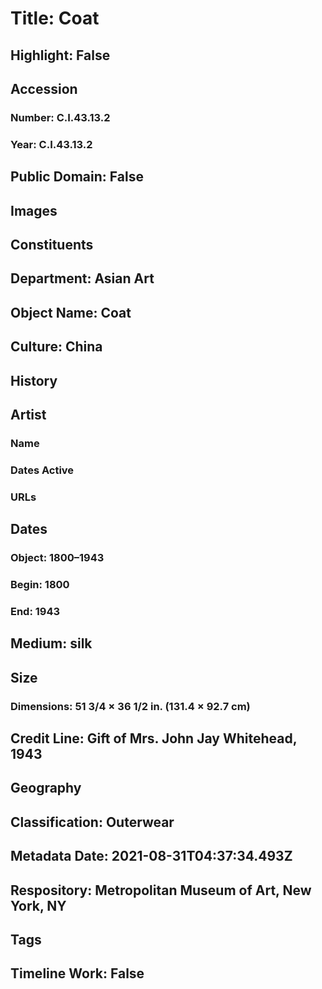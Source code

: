 # Title: Coat
## Highlight: False
## Accession
### Number: C.I.43.13.2
### Year: C.I.43.13.2
## Public Domain: False
## Images
## Constituents
## Department: Asian Art
## Object Name: Coat
## Culture: China
## History
## Artist
### Name
### Dates Active
### URLs
## Dates
### Object: 1800–1943
### Begin: 1800
### End: 1943
## Medium: silk
## Size
### Dimensions: 51 3/4 × 36 1/2 in. (131.4 × 92.7 cm)
## Credit Line: Gift of Mrs. John Jay Whitehead, 1943
## Geography
## Classification: Outerwear
## Metadata Date: 2021-08-31T04:37:34.493Z
## Respository: Metropolitan Museum of Art, New York, NY
## Tags
## Timeline Work: False